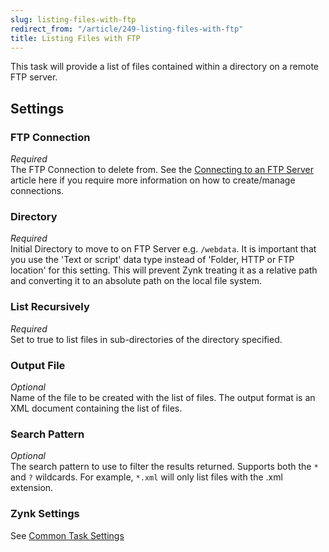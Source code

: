 ```yaml
---
slug: listing-files-with-ftp
redirect_from: "/article/249-listing-files-with-ftp"
title: Listing Files with FTP
---
```

This task will provide a list of files contained within a directory on a remote FTP server.

## Settings
### FTP Connection
_Required_  
The FTP Connection to delete from. See the [Connecting to an FTP Server](connecting-to-an-ftp-server) article here if you require more information on how to create/manage connections.  

### Directory
_Required_  
Initial Directory to move to on FTP Server e.g. `/webdata`.  It is important that you use the 'Text or script' data type instead of 'Folder, HTTP or FTP location' for this setting. This will prevent Zynk treating it as a relative path and converting it to an absolute path on the local file system.  

### List Recursively
_Required_  
Set to true to list files in sub-directories of the directory specified.

### Output File
_Optional_  
Name of the file to be created with the list of files. The output format is an XML document containing the list of files.

### Search Pattern
_Optional_  
The search pattern to use to filter the results returned. Supports both the `*` and `?` wildcards. For example, `*.xml` will only list files with the .xml extension.

### Zynk Settings
See [Common Task Settings](common-task-settings)